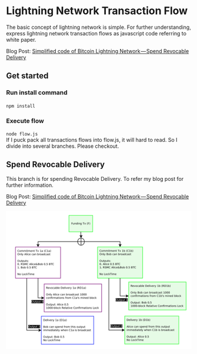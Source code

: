 # Lightning Network Transaction Flow

The basic concept of lightning network is simple. For further understanding, express lightning network transaction flows as javascript code referring to white paper.

Blog Post: [Simplified code of Bitcoin Lightning Network — Spend Revocable Delivery](https://medium.com/@t.tak/simplified-code-of-bitcoin-lightning-network-spend-revocable-delivery-90e50f0256d5)

## Get started

### Run install command
`npm install`

### Execute flow
`node flow.js`<br>
If I puck pack all transactions flows into flow.js, it will hard to read. So I divide into several branches. Please checkout.

## Spend Revocable Delivery 
This branch is for spending Revocable Delivery. To refer my blog post for further information.<br>

Blog Post: [Simplified code of Bitcoin Lightning Network — Spend Revocable Delivery](https://medium.com/@t.tak/simplified-code-of-bitcoin-lightning-network-spend-revocable-delivery-90e50f0256d5)
<br>

![alt Fig5 of white paper](Fig5.png)

